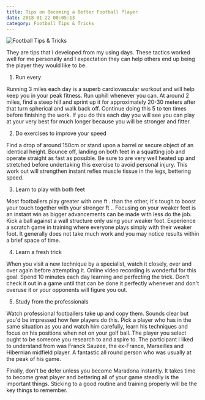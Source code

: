 ```yaml
---
title: Tips on Becoming a Better Football Player
date: 2018-01-22 00:05:13
category: Football Tips & Tricks
---
```


![Football Tips & Tricks](https://www.defendersofsteel.net/content/images/10.jpeg)

They are tips that I developed from my using days. These tactics worked well for me personally and I expectation they can help others end up being the player they would like to be.

1. Run every 

Running 3 miles each day is a superb cardiovascular workout and will help keep you in your peak fitness. Run uphill whenever you can. At around 2 miles, find a steep hill and sprint up it for approximately 20-30 meters after that turn spherical and walk back off. Continue doing this 5 to ten times before finishing the work. If you do this each day you will see you can play at your very best for much longer because you will be stronger and fitter.

2. Do exercises to improve your speed

Find a drop of around 150cm or stand upon a barrel or secure object of an identical height. Bounce off, landing on both feet in a squatting job and operate straight as fast as possible. Be sure to are very well heated up and stretched before undertaking this exercise to avoid personal injury. This work out will strengthen instant reflex muscle tissue in the legs, bettering speed.

3. Learn to play with both feet

Most footballers play greater with one ft . than the other, it's tough to boost your touch together with your stronger ft .. Focusing on your weaker feet is an instant win as bigger advancements can be made with less do the job. Kick a ball against a wall structure only using your weaker foot. Experience a scratch game in training where everyone plays simply with their weaker foot. It generally does not take much work and you may notice results within a brief space of time.

4. Learn a fresh trick

When you visit a new technique by a specialist, watch it closely, over and over again before attempting it. Online video recording is wonderful for this goal. Spend 10 minutes each day learning and perfecting the trick. Don't check it out in a game until that can be done it perfectly whenever and don't overuse it or your opponents will figure you out.

5. Study from the professionals

Watch professional footballers take up and copy them. Sounds clear but you'd be impressed how few players do this. Pick a player who has in the same situation as you and watch him carefully, learn his techniques and focus on his positions when not on your golf ball. The player you select ought to be someone you research to and aspire to. The participant I liked to understand from was Franck Sauzee, the ex-France, Marseilles and Hibernian midfield player. A fantastic all round person who was usually at the peak of his game.

Finally, don't be defer unless you become Maradona instantly. It takes time to become great player and bettering all of your game steadily is the important things. Sticking to a good routine and training properly will be the key things to remember.
